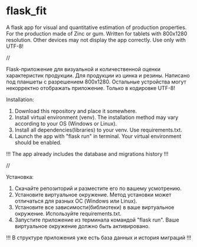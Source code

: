 # flask_fit
A flask app for visual and quantitative estimation of production properties. For the production made of Zinc or gum. Written for tablets with 800x1280 resolution.
Other devices may not display the app correctly. Use only with UTF-8!

//

Flask-приложение для визуальной и количественной оценки характеристик продукции. Для продукции из цинка и резины. Написано под планшеты с разрешением 800х1280. 
Остальные устройства могут некорректно отображать приложение. Только в кодировке UTF-8!

Installation:

1. Download this repository and place it somewhere.
2. Install virtual environment (venv). The installation method may vary according to your OS (Windows or Linux).
3. Install all dependencies(libraries) to your venv. Use requirements.txt.
4. Launch the app with "flask run" in terminal. Your virtual environment should be enabled.

!!! The app already includes the database and migrations history !!!

//

Установка:

1. Скачайте репозиторий и разместите его по вашему усмотрению.
2. Установите виртуальное окружение. Метод установки может отличаться для разных ОС (Windows или Linux).
3. Установите все зависимости(библиотеки) в ваше виртуальное окружение. Используйте requirements.txt.
4. Запустите приложение из терминала командой "flask run". Ваше виртуальное окружение должно быть активировано.

!!! В структуре приложения уже есть база данных и история миграций !!!
